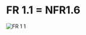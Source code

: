 # FR 1.1 = NFR1.6
![FR 1 1](https://user-images.githubusercontent.com/112476246/193602594-9d82ca40-ccb6-449f-8bc6-e54d1b7c65d0.jpg)

